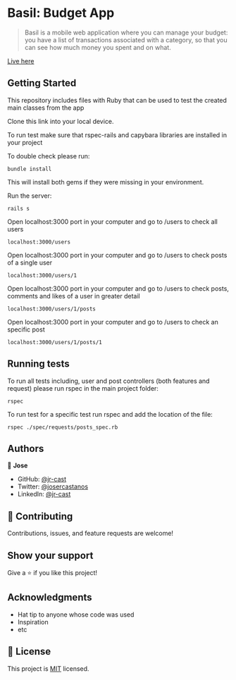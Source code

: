 # Basil: Budget App

> Basil is a mobile web application where you can manage your budget: you have a list of transactions associated with a category, so that you can see how much money you spent and on what.

[Live here](https://quiet-bastion-30880.herokuapp.com/users/sign_in)

## Getting Started

This repository includes files with Ruby that can be used to test the created main classes from the app

Clone this link into your local device.

To run test make sure that rspec-rails and capybara libraries are installed in your project

To double check please run:
```
bundle install
```
This will install both gems if they were missing in your environment.

Run the server:
```
rails s
```

Open localhost:3000 port in your computer and go to /users to check all users
```
localhost:3000/users
```

Open localhost:3000 port in your computer and go to /users to check posts of a single user
```
localhost:3000/users/1
```

Open localhost:3000 port in your computer and go to /users to check posts, comments and likes of a user in greater detail
```
localhost:3000/users/1/posts
```

Open localhost:3000 port in your computer and go to /users to check an specific post
```
localhost:3000/users/1/posts/1
```

## Running tests

To run all tests including, user and post controllers (both features and request) please run rspec in the main project folder:
```
rspec
```

To run test for a specific test run rspec and add the location of the file:
```
rspec ./spec/requests/posts_spec.rb
```

## Authors

👤 **Jose**

- GitHub: [@jr-cast](https://github.com/jr-cast)
- Twitter: [@josercastanos](https://twitter.com/josercastanos)
- LinkedIn: [@jr-cast](https://linkedin.com/in/jr-cast)


## 🤝 Contributing

Contributions, issues, and feature requests are welcome!

## Show your support

Give a ⭐️ if you like this project!

## Acknowledgments

- Hat tip to anyone whose code was used
- Inspiration
- etc

## 📝 License

This project is [MIT](./MIT.md) licensed.
